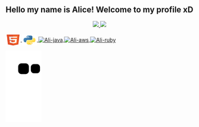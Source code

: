 ## Hello my name is Alice! Welcome to my profile xD
<div align="center">
  <a href="https://github.com/AAliSilva">
  <img height="180em" src="https://github-readme-stats.vercel.app/api?username=AAliSilva&show_icons=true&theme=dracula&include_all_commits=true&count_private=true"/>
    <img height="180em" src="https://github-readme-stats.vercel.app/api/top-langs/?username=AAliSilva&layout=compact&langs_count=7&theme=dracula"/>
</div>
  <div style="display: inline_block"><br>
  <img align="center" alt="Ali-HTML" height="30" width="40" src="https://raw.githubusercontent.com/devicons/devicon/master/icons/html5/html5-original.svg">
  <img align="center" alt="Ali-Python" height="30" width="40" src="https://raw.githubusercontent.com/devicons/devicon/master/icons/python/python-original.svg">
  <img align="center" alt="Ali-java" height="30" width="40" src="https://cdn.jsdelivr.net/gh/devicons/devicon/icons/java/java-original.svg" />
  <img align="center" alt="Ali-aws" height="30" width="40" src="https://cdn.jsdelivr.net/gh/devicons/devicon/icons/amazonwebservices/amazonwebservices-original.svg"/>
  <img align="center" alt="Ali-ruby" height="30" width="40" src="https://cdn.jsdelivr.net/gh/devicons/devicon/icons/ruby/ruby-plain-wordmark.svg"/>

 ![Snake animation](https://github.com/AAliSilva/AAliSilva/blob/output/github-contribution-grid-snake.svg)
 
 </div>
